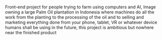 Front-end project for people trying to farm using computers and AI, Image owning a large Palm Oil plantation in Indonesia where machines do all the work from the planting to the processing of the oil and to selling and marketing everything done from your phone, tablet, VR or whatever device humans shall be using in the future, this project is ambitious but nowhere near the finished product
